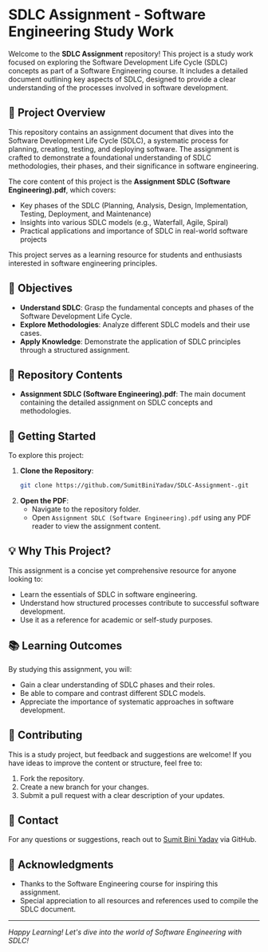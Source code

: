 # SDLC Assignment - Software Engineering Study Work

Welcome to the **SDLC Assignment** repository! This project is a study work focused on exploring the Software Development Life Cycle (SDLC) concepts as part of a Software Engineering course. It includes a detailed document outlining key aspects of SDLC, designed to provide a clear understanding of the processes involved in software development.

## 📖 Project Overview

This repository contains an assignment document that dives into the Software Development Life Cycle (SDLC), a systematic process for planning, creating, testing, and deploying software. The assignment is crafted to demonstrate a foundational understanding of SDLC methodologies, their phases, and their significance in software engineering.

The core content of this project is the **Assignment SDLC (Software Engineering).pdf**, which covers:
- Key phases of the SDLC (Planning, Analysis, Design, Implementation, Testing, Deployment, and Maintenance)
- Insights into various SDLC models (e.g., Waterfall, Agile, Spiral)
- Practical applications and importance of SDLC in real-world software projects

This project serves as a learning resource for students and enthusiasts interested in software engineering principles.

## 🎯 Objectives

- **Understand SDLC**: Grasp the fundamental concepts and phases of the Software Development Life Cycle.
- **Explore Methodologies**: Analyze different SDLC models and their use cases.
- **Apply Knowledge**: Demonstrate the application of SDLC principles through a structured assignment.

## 📂 Repository Contents

- **Assignment SDLC (Software Engineering).pdf**: The main document containing the detailed assignment on SDLC concepts and methodologies.

## 🚀 Getting Started

To explore this project:
1. **Clone the Repository**:
   ```bash
   git clone https://github.com/SumitBiniYadav/SDLC-Assignment-.git
   ```
2. **Open the PDF**:
   - Navigate to the repository folder.
   - Open `Assignment SDLC (Software Engineering).pdf` using any PDF reader to view the assignment content.

## 💡 Why This Project?

This assignment is a concise yet comprehensive resource for anyone looking to:
- Learn the essentials of SDLC in software engineering.
- Understand how structured processes contribute to successful software development.
- Use it as a reference for academic or self-study purposes.

## 📚 Learning Outcomes

By studying this assignment, you will:
- Gain a clear understanding of SDLC phases and their roles.
- Be able to compare and contrast different SDLC models.
- Appreciate the importance of systematic approaches in software development.

## 🤝 Contributing

This is a study project, but feedback and suggestions are welcome! If you have ideas to improve the content or structure, feel free to:
1. Fork the repository.
2. Create a new branch for your changes.
3. Submit a pull request with a clear description of your updates.

## 📧 Contact

For any questions or suggestions, reach out to [Sumit Bini Yadav](https://github.com/SumitBiniYadav) via GitHub.

## 🌟 Acknowledgments

- Thanks to the Software Engineering course for inspiring this assignment.
- Special appreciation to all resources and references used to compile the SDLC document.

---

*Happy Learning! Let's dive into the world of Software Engineering with SDLC!*
